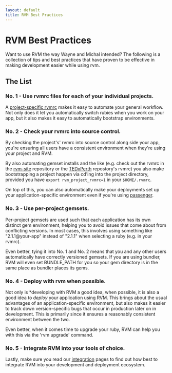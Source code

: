 ```yaml
---
layout: default
title: RVM Best Practices
---
```


RVM Best Practices
==================

Want to use RVM the way Wayne and Michal intended?
The following is a collection of tips and best practices that have
proven to be effective in making development easier while using rvm.

The List
--------

### No. 1 - Use rvmrc files for each of your individual projects.

A [project-specific rvmrc](/workflow/rvmrc/) makes it easy to automate
your general workflow. Not only does it let you automatically switch
rubies when you work on your app, but it also makes it easy to
automatically bootstrap environments.

### No. 2 - Check your rvmrc into source control.

By checking the project's' rvmrc into source control along side your
app, you're ensuring all users have a consistent environment when
they're using your project and RVM.

By also automating gemset installs and the like (e.g. check out the
rvmrc in the [rvm-site](http://github.com/rvm/rvm-site) repository or
the [TEDxPerth](http://github.com/YouthTree/TEDxPerth) repostory's
rvmrc) you also make bootstrapping a project happen via cd'ing into the
project directory, provided you have `export rvm_project_rvmrc=1` in
your `$HOME/.rvmrc`.

On top of this, you can also automatically make your deployments set up
your application-specific environment even if you're using
[passenger](/integration/passenger/).

### No. 3 - Use per-project gemsets.

Per-project gemsets are used such that each application has its own
distinct gem environment, helping you to avoid issues that come about
from conflicting versions. In most cases, this involves using something
like "2.1.1@your-app" instead of "2.1.1" when selecting a ruby (e.g. in
your rvmrc).

Even better, tying it into No. 1 and No. 2 means that you and any other
users automatically have correctly versioned gemsets. If you are using
bundler, RVM will even set BUNDLE_PATH for you so your gem directory is
in the same place as bundler places its gems.

### No. 4 - Deploy with rvm when possible.

Not only is *developing with RVM a good idea, when possible, it is also
a good idea to *deploy* your application using RVM. This brings about
the usual advantages of an application-specific environment, but also
makes it easier to track down version-specific bugs that occur in
production later on in development. This is primarily since it ensures
a reasonably consistent environment between the two.

Even better, when it comes time to upgrade your ruby, RVM can help you
with this via the 'rvm upgrade' command.

### No. 5 - Integrate RVM into your tools of choice.

Lastly, make sure you read our [integration](/integration/) pages to
find out how best to integrate RVM into your development and deployment
ecosystem.
